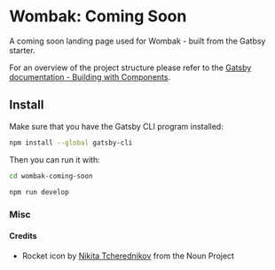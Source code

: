 # Wombak: Coming Soon

A coming soon landing page used for Wombak - built from the Gatbsy starter.

For an overview of the project structure please refer to the [Gatsby documentation - Building with Components](https://www.gatsbyjs.org/docs/building-with-components/).

## Install

Make sure that you have the Gatsby CLI program installed:

```sh
npm install --global gatsby-cli
```

Then you can run it with:

```sh
cd wombak-coming-soon

npm run develop
```

### Misc

#### Credits

* Rocket icon by [Nikita Tcherednikov](https://thenounproject.com/nikita.tcherednikov/) from the Noun Project
